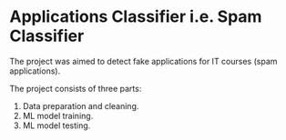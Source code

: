 # Applications Classifier i.e. Spam Classifier

The project was aimed to detect fake applications for IT courses (spam applications).

The project consists of three parts:
1. Data preparation and cleaning.
2. ML model training.
3. ML model testing.
